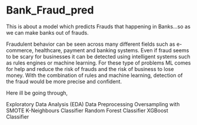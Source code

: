 # Bank_Fraud_pred
This is about a model which predicts Frauds that happening in Banks...so as we can make banks out of frauds.

Fraudulent behavior can be seen across many different fields such as e-commerce, healthcare, payment and banking systems.
Even if fraud seems to be scary for businesses it can be detected using intelligent systems such as rules engines or machine learning.
For these type of problems ML comes for help and reduce the risk of frauds and the risk of business to lose money. With the combination of rules and machine learning, detection of the fraud would be more precise and confident.

Here ill be going through,

Exploratory Data Analysis (EDA)
Data Preprocessing
Oversampling with SMOTE
K-Neighbours Classifier
Random Forest Classifier
XGBoost Classifier


